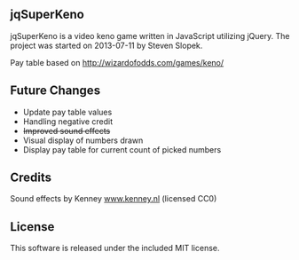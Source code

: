 jqSuperKeno
-----------
jqSuperKeno is a video keno game written in JavaScript utilizing jQuery. The project was started on 2013-07-11 by Steven Slopek.

Pay table based on http://wizardofodds.com/games/keno/



Future Changes
--------------
 * Update pay table values
 * Handling negative credit
 * ~~Improved sound effects~~
 * Visual display of numbers drawn
 * Display pay table for current count of picked numbers


Credits
-------
Sound effects by Kenney www.kenney.nl (licensed CC0)


License
-------
This software is released under the included MIT license.


